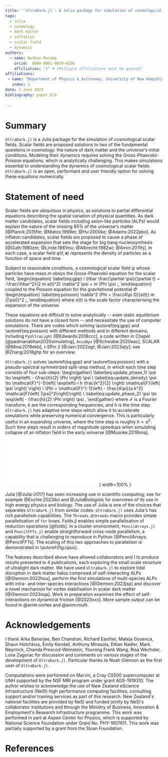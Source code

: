 ```yaml
---
title: '`UltraDark.jl`: A Julia package for simulation of cosmological scalar fields'
tags:
  - Julia
  - cosmology
  - dark matter
  - inflation
  - scalar field
  - dynamics
authors:
  - name: Nathan Musoke
    orcid:  0000-0001-9839-9256
    affiliation: "1" # (Multiple affiliations must be quoted)
affiliations:
 - name: "Department of Physics & Astronomy, University of New Hampshire, USA"
   index: 1
date: 1 June 2023
bibliography: paper.bib

---
```


# Summary

`UltraDark.jl` is a Julia package for the simulation of cosmological scalar fields.
Scalar fields are proposed solutions to two of the fundamental questions in cosmology: the nature of dark matter and the universe's initial conditions.
Modeling their dynamics requires solving the Gross-Pitaevskii-Poisson equations, which is analytically challenging.
This makes simulations essential to understanding the dynamics of cosmological scalar fields.
`UltraDark.jl` is an open, performant and user friendly option for solving these equations numerically.


# Statement of need

Scalar fields are ubiquitous in physics, as solutions to partial differential equations describing the spatial variation of physical quantities.
As dark matter candidates, scalar fields including axion-like particles (ALPs) would explain the nature of the missing 85% of the universe's matter [@Planck:2015fie; @Matos:1999et; @Hu:2000ke; @Adams:2022pbo].
As inflaton candidates, scalar fields are proposed to cause a phase of accelerated expansion that sets the stage for big bang nucleosynthesis [@Guth:1980zm; @Linde:1981mu; @Albrecht:1982wi; @Amin:2011hj].
In each case, a scalar field $\psi(t, \mathbf{x})$ represents the density of particles as a function of space and time.


Subject to reasonable conditions, a cosmological scalar field $\psi$ whose particles have mass $m$ obeys the Gross-Pitaevskii equation for the scalar field,
\begin{equation}
	\label{eq:gpp}
	i \hbar \frac{\partial \psi}{\partial t} = -\frac{\hbar^2}{2 m a(t)^2} \nabla^2 \psi + m \Phi \psi
    \;,
\end{equation}
coupled to the Poisson equation for the gravitational potential $\Phi$
\begin{equation}
	\label{eq:poisson}
	\nabla^2 \Phi = \frac{4\pi G}{a(t)} m {|\psi|}^2
    \;,
\end{equation}
where $a(t)$ is the scale factor characterising the expansion of the universe.


These equations are difficult to solve analytically -- even static equilibrium solutions do not have a closed form -- and necessitate the use of computer simulations.
There are codes which solving \autoref{eq:gpp} and \autoref{eq:poisson} with different methods and in different domains, including `PyUltraLight` [@Edwards:2018ccc], a code written in Chapel [@padmanabhan2020simulating], `AxioNyx` [@Schwabe:2020eac], SCALAR [@Mina:2019ekb], i-SPin 2 [@Jain:2022agt; @Jain:2023qty]; see @Zhang:2018ghp for an overview.


`UltraDark.jl` solves \autoref{eq:gpp} and \autoref{eq:poisson} with a pseudo-spectral symmetrized split-step method, in which each time step consists of four sub-steps:
\begin{gather}
    \label{eq:update_phase_1}
    \psi \to \exp\left( - i\frac{h}{2} \Phi \right) \psi
    \\
    \label{eq:update_density}
    \psi \to \mathcal{F}^{-1}\left\{ \exp\left(-i h \frac{k^2}{2} \right) \mathcal{F}\left\{ \psi \right\} \right\}
    \\
    \Phi = \mathcal{F}^{-1}\left\{ - \frac{4\pi}{a k^2} \mathcal{F}\left\{ |\psi|^2\right\}\right\}
    \\
    \label{eq:update_phase_2}
    \psi \to \exp\left( - i\frac{h}{2} \Phi \right) \psi
    ,
\end{gather}
where $\mathcal{F}$ is a Fourier transform, $k$ are the corresponding frequencies, and $h$ is the time step.
`UltraDark.jl` has adaptive time steps which allow it to accelerate simulations while preserving numerical convergence.
This is particularly useful in an expanding universe, where the time step is roughly $h \propto a^2$.
Such time steps result in orders of magnitude speedups when simulating collapse of an inflaton field in the early universe [@Musoke:2019ima].


![Wall time for a single time step, as a function of number of CPUs. The points represent measured times and the lines represent theoretical $1/\text{\#CPU}$ scalings. The circles and solid line are for grids constructed from `Array`s and the triangles and dashed lines are for MPI-distributed `PencilArray`s.\label{fig:cpus}](../benchmarks/time_step/cpus.pdf){ width=100% }

Julia [@Julia-2017] has seen increasing use in scientific computing; see for example @Eschle:2023ikn and @JuliaBiologists for overviews of its use in high energy physics and biology.
The use of Julia is one of the choices that separates `UltraDark.jl` from similar codes.
`UltraDark.jl` uses Julia's has rich parallelism capabilities.
The `Threads.@threads` macro provides simple parallelisation of `for` loops.
Folds.jl enables simple parallelisation of reduction operations [@folds].
In a cluster environment, `PencilArrays.jl` and `PencilFFTs.jl` enable straightforward cross-node parallelism, a capability that is challenging to reproduce in Python [@PencilArrays; @PencilFFTs].
The scaling of this two approaches to parallelism is demonstrated in \autoref{fig:cpus}.


The features described above have allowed collaborators and I to produce results presented in 4 publications, each exploring the small scale structure of ultralight dark matter.
We have used `UltraDark.jl` to explore tidal disruption in dark matter halos comprised of self-interacting ALPs [@Glennon:2022huu], perform the first simulations of multi-species ALPs with intra- and inter-species interactions [@Glennon:2023jsp] and discover a novel mechanism for vortex stabilisation in scalar dark matter [@Glennon:2023oqa].
Work in preparation examines the effect of self-interactions on dynamical friction [@2023xxx].
More sample output can be found in @anim:vortex and @anim:multi.


# Acknowledgements

I thank Arka Banerjee, Ben Chandran, Richard Easther, Mateja Gosenca, Shaun Hotchkiss, Emily Kendall, Anthony Mirasola, Ethan Nadler, Mark Neyrinck, Chanda Prescod-Weinstein, Yourong Frank Wang, Risa Wechsler, Luna Zagorac for discussion and comments on various stages of the development of `UltraDark.jl`.
Particular thanks to Noah Glennon as the first user of `UltraDark.jl`.

Computations were performed on Marvin, a Cray CS500 supercomputer at UNH supported by the NSF MRI program under grant AGS-1919310.
The author wishes to acknowledge the use of New Zealand eScience Infrastructure (NeSI) high performance computing facilities, consulting support and/or training services as part of this research. New Zealand's national facilities are provided by NeSI and funded jointly by NeSI's collaborator institutions and through the Ministry of Business, Innovation & Employment's Research Infrastructure programme.
This work was performed in part at Aspen Center for Physics, which is supported by National Science Foundation under Grant No. PHY-1607611.
This work was partially supported by a grant from the Sloan Foundation.


# References
